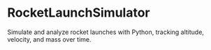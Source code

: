 # RocketLaunchSimulator
Simulate and analyze rocket launches with Python, tracking altitude, velocity, and mass over time.
